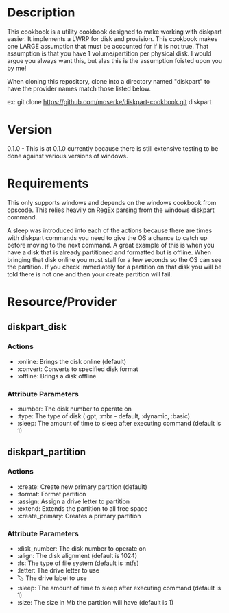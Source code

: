 Description
===========

This cookbook is a utility cookbook designed to make working with diskpart easier.  It implements a LWRP for
disk and provision.  This cookbook makes one LARGE assumption that must be accounted for if it is not true.  That
assumption is that you have 1 volume/partition per physical disk.  I would argue you always want this, but alas this
is the assumption foisted upon you by me!

When cloning this repository, clone into a directory named "diskpart" to have the provider names match those listed below.

ex: git clone https://github.com/moserke/diskpart-cookbook.git diskpart

Version
======

0.1.0 - This is at 0.1.0 currently because there is still extensive testing to be done against various versions of
windows.

Requirements
============

This only supports windows and depends on the windows cookbook from opscode.  This relies heavily on RegEx parsing
from the windows diskpart command.

A sleep was introduced into each of the actions because there are times with diskpart commands you need to give the OS a
chance to catch up before moving to the next command.  A great example of this is when you have a disk that is already
partitioned and formatted but is offline.  When bringing that disk online you must stall for a few seconds so the OS can
see the partition.  If you check immediately for a partition on that disk you will be told there is not one and then your create partition will fail.

Resource/Provider
=================

diskpart\_disk
------------------

### Actions

- :online: Brings the disk online (default)
- :convert: Converts to specified disk format
- :offline: Brings a disk offline

### Attribute Parameters

- :number: The disk number to operate on
- :type: The type of disk (:gpt, :mbr - default, :dynamic, :basic)
- :sleep: The amount of time to sleep after executing command (default is 1)

diskpart\_partition
------------------

### Actions

- :create: Create new primary partition (default)
- :format: Format partition
- :assign: Assign a drive letter to partition
- :extend: Extends the partition to all free space
- :create_primary: Creates a primary partition

### Attribute Parameters

- :disk_number: The disk number to operate on
- :align: The disk alignment (default is 1024)
- :fs: The type of file system (default is :ntfs)
- :letter: The drive letter to use
- :label: The drive label to use
- :sleep: The amount of time to sleep after executing command (default is 1)
- :size: The size in Mb the partition will have (default is 1)

